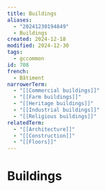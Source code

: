 ```yaml
---
title: Buildings
aliases:
  - "20241230194849"
  - Buildings
created: 2024-12-18
modified: 2024-12-30
tags:
  - gccommon
id: 708
french:
  - Bâtiment
narrowerTerm:
  - "[[Commercial buildings]]"
  - "[[Farm buildings]]"
  - "[[Heritage buildings]]"
  - "[[Industrial buildings]]"
  - "[[Religious buildings]]"
relatedTerm:
  - "[[Architecture]]"
  - "[[Construction]]"
  - "[[Floors]]"
---
```

# Buildings
